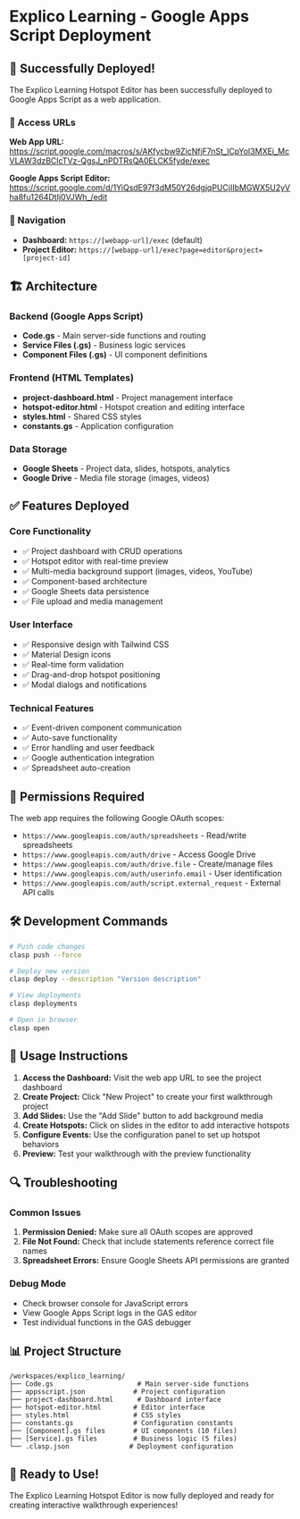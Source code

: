 # Explico Learning - Google Apps Script Deployment

## 🚀 Successfully Deployed!

The Explico Learning Hotspot Editor has been successfully deployed to Google Apps Script as a web application.

### 📍 Access URLs

**Web App URL:**  
https://script.google.com/macros/s/AKfycbw9ZicNfjF7nSt_lCpYoI3MXEi_McVLAW3dzBClcTVz-QgsJ_nPDTRsQA0ELCK5fyde/exec

**Google Apps Script Editor:**  
https://script.google.com/d/1YiQsdE97f3dM50Y26dgjqPUCjIIbMGWX5U2yVha8fu1264DtIj0VJWh_/edit

### 🎯 Navigation

- **Dashboard:** `https://[webapp-url]/exec` (default)
- **Project Editor:** `https://[webapp-url]/exec?page=editor&project=[project-id]`

## 🏗️ Architecture

### Backend (Google Apps Script)
- **Code.gs** - Main server-side functions and routing
- **Service Files (.gs)** - Business logic services
- **Component Files (.gs)** - UI component definitions

### Frontend (HTML Templates)
- **project-dashboard.html** - Project management interface
- **hotspot-editor.html** - Hotspot creation and editing interface
- **styles.html** - Shared CSS styles
- **constants.gs** - Application configuration

### Data Storage
- **Google Sheets** - Project data, slides, hotspots, analytics
- **Google Drive** - Media file storage (images, videos)

## ✅ Features Deployed

### Core Functionality
- ✅ Project dashboard with CRUD operations
- ✅ Hotspot editor with real-time preview
- ✅ Multi-media background support (images, videos, YouTube)
- ✅ Component-based architecture
- ✅ Google Sheets data persistence
- ✅ File upload and media management

### User Interface
- ✅ Responsive design with Tailwind CSS
- ✅ Material Design icons
- ✅ Real-time form validation
- ✅ Drag-and-drop hotspot positioning
- ✅ Modal dialogs and notifications

### Technical Features
- ✅ Event-driven component communication
- ✅ Auto-save functionality
- ✅ Error handling and user feedback
- ✅ Google authentication integration
- ✅ Spreadsheet auto-creation

## 🔐 Permissions Required

The web app requires the following Google OAuth scopes:
- `https://www.googleapis.com/auth/spreadsheets` - Read/write spreadsheets
- `https://www.googleapis.com/auth/drive` - Access Google Drive
- `https://www.googleapis.com/auth/drive.file` - Create/manage files
- `https://www.googleapis.com/auth/userinfo.email` - User identification
- `https://www.googleapis.com/auth/script.external_request` - External API calls

## 🛠️ Development Commands

```bash
# Push code changes
clasp push --force

# Deploy new version
clasp deploy --description "Version description"

# View deployments
clasp deployments

# Open in browser
clasp open
```

## 📝 Usage Instructions

1. **Access the Dashboard:** Visit the web app URL to see the project dashboard
2. **Create Project:** Click "New Project" to create your first walkthrough project
3. **Add Slides:** Use the "Add Slide" button to add background media
4. **Create Hotspots:** Click on slides in the editor to add interactive hotspots
5. **Configure Events:** Use the configuration panel to set up hotspot behaviors
6. **Preview:** Test your walkthrough with the preview functionality

## 🔍 Troubleshooting

### Common Issues
1. **Permission Denied:** Make sure all OAuth scopes are approved
2. **File Not Found:** Check that include statements reference correct file names
3. **Spreadsheet Errors:** Ensure Google Sheets API permissions are granted

### Debug Mode
- Check browser console for JavaScript errors
- View Google Apps Script logs in the GAS editor
- Test individual functions in the GAS debugger

## 📊 Project Structure

```
/workspaces/explico_learning/
├── Code.gs                     # Main server-side functions
├── appsscript.json            # Project configuration
├── project-dashboard.html      # Dashboard interface
├── hotspot-editor.html        # Editor interface
├── styles.html                # CSS styles
├── constants.gs               # Configuration constants
├── [Component].gs files       # UI components (10 files)
├── [Service].gs files         # Business logic (5 files)
└── .clasp.json               # Deployment configuration
```

## 🎉 Ready to Use!

The Explico Learning Hotspot Editor is now fully deployed and ready for creating interactive walkthrough experiences!